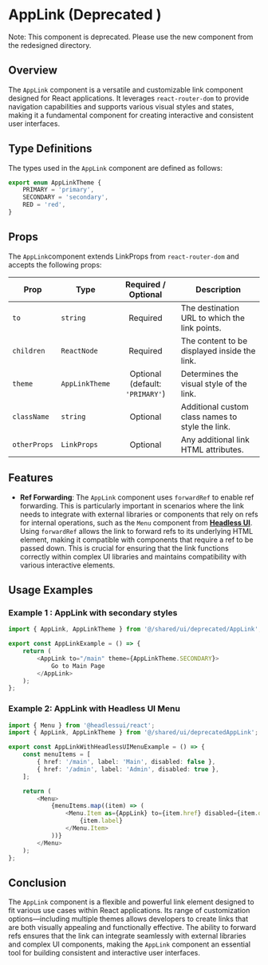 # AppLink (Deprecated )
Note: This component is deprecated. Please use the new component from the redesigned directory.

## Overview
The `AppLink` component is a versatile and customizable link component designed for React applications.
It leverages `react-router-dom` to provide navigation capabilities and supports various visual styles and states, making it a fundamental component for creating interactive and consistent user interfaces.

## Type Definitions
The types used in the `AppLink` component are defined as follows:
```typescript
export enum AppLinkTheme {
    PRIMARY = 'primary',
    SECONDARY = 'secondary',
    RED = 'red',
}
```
## Props
The `AppLink`component extends LinkProps from `react-router-dom` and accepts the following props:

| Prop              | Type           |       Required / Optional       | Description                                                         |
|-------------------|----------------|:-------------------------------:|---------------------------------------------------------------------|
| `to`              | `string`       |            Required             | The destination URL to which the link points.                     |
| `children`        | `ReactNode`    |            Required             | The content to be displayed inside the link.              |
| `theme`           | `AppLinkTheme` | Optional (default: `'PRIMARY'`) | Determines the visual style of the link.                       |
| `className`       | `string`                                   |            Optional             | Additional custom class names to style the link.                    |
| `otherProps`      | `LinkProps`   |            Optional             | Any additional link HTML attributes.                             |

## Features
- **Ref Forwarding**: The `AppLink` component uses `forwardRef` to enable ref forwarding. This is particularly important in scenarios where the link needs to integrate with external libraries or components that rely on refs for internal operations, such as the `Menu` component from **[Headless UI](https://headlessui.com/)**.
  Using `forwardRef` allows the link to forward refs to its underlying HTML element, making it compatible with components that require a ref to be passed down. This is crucial for ensuring that the link functions correctly within complex UI libraries and maintains compatibility with various interactive elements.


## Usage Examples
### Example 1 : AppLink with secondary styles
```typescript jsx
import { AppLink, AppLinkTheme } from '@/shared/ui/deprecated/AppLink';

export const AppLinkExample = () => {
    return (
        <AppLink to="/main" theme={AppLinkTheme.SECONDARY}>
            Go to Main Page
        </AppLink>
    );
};
```

### Example 2: AppLink with Headless UI Menu
```typescript jsx
import { Menu } from '@headlessui/react';
import { AppLink, AppLinkTheme } from '@/shared/ui/deprecatedAppLink';

export const AppLinkWithHeadlessUIMenuExample = () => {
    const menuItems = [
        { href: '/main', label: 'Main', disabled: false },
        { href: '/admin', label: 'Admin', disabled: true },
    ];

    return (
        <Menu>
            {menuItems.map((item) => (
                <Menu.Item as={AppLink} to={item.href} disabled={item.disabled} key={item.href}>
                    {item.label}
                </Menu.Item>
            ))}
        </Menu>
    );
};
```

## Conclusion
The `AppLink` component is a flexible and powerful link element designed to fit various use cases within React applications. 
Its range of customization options—including multiple themes allows developers to create links that are both visually appealing and functionally effective. 
The ability to forward refs ensures that the link can integrate seamlessly with external libraries and complex UI components, making the `AppLink` component an essential tool for building consistent and interactive user interfaces.
